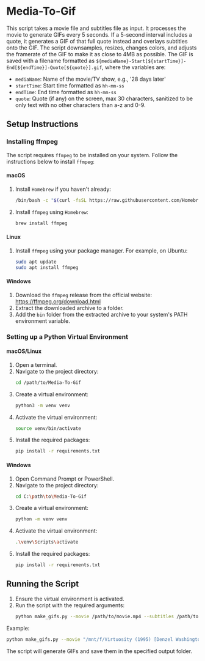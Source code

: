# Media-To-Gif

This script takes a movie file and subtitles file as input. It processes the movie to generate GIFs every 5 seconds. If a 5-second interval includes a quote, it generates a GIF of that full quote instead and overlays subtitles onto the GIF. The script downsamples, resizes, changes colors, and adjusts the framerate of the GIF to make it as close to 4MB as possible. The GIF is saved with a filename formatted as `${mediaName}-Start[${startTime}]-End[${endTime}]-Quote[${quote}].gif`, where the variables are:
- `mediaName`: Name of the movie/TV show, e.g., '28 days later'
- `startTime`: Start time formatted as `hh-mm-ss`
- `endTime`: End time formatted as `hh-mm-ss`
- `quote`: Quote (if any) on the screen, max 30 characters, sanitized to be only text with no other characters than a-z and 0-9.

## Setup Instructions

### Installing ffmpeg
The script requires `ffmpeg` to be installed on your system. Follow the instructions below to install `ffmpeg`:

#### macOS
1. Install `Homebrew` if you haven't already:
    ```sh
    /bin/bash -c "$(curl -fsSL https://raw.githubusercontent.com/Homebrew/install/HEAD/install.sh)"
    ```
2. Install `ffmpeg` using `Homebrew`:
    ```sh
    brew install ffmpeg
    ```

#### Linux
1. Install `ffmpeg` using your package manager. For example, on Ubuntu:
    ```sh
    sudo apt update
    sudo apt install ffmpeg
    ```

#### Windows
1. Download the `ffmpeg` release from the official website: https://ffmpeg.org/download.html
2. Extract the downloaded archive to a folder.
3. Add the `bin` folder from the extracted archive to your system's PATH environment variable.

### Setting up a Python Virtual Environment

#### macOS/Linux
1. Open a terminal.
2. Navigate to the project directory:
    ```sh
    cd /path/to/Media-To-Gif
    ```
3. Create a virtual environment:
    ```sh
    python3 -m venv venv
    ```
4. Activate the virtual environment:
    ```sh
    source venv/bin/activate
    ```
5. Install the required packages:
    ```sh
    pip install -r requirements.txt
    ```

#### Windows
1. Open Command Prompt or PowerShell.
2. Navigate to the project directory:
    ```sh
    cd C:\path\to\Media-To-Gif
    ```
3. Create a virtual environment:
    ```sh
    python -m venv venv
    ```
4. Activate the virtual environment:
    ```sh
    .\venv\Scripts\activate
    ```
5. Install the required packages:
    ```sh
    pip install -r requirements.txt
    ```

## Running the Script
1. Ensure the virtual environment is activated.
2. Run the script with the required arguments:
    ```sh
    python make_gifs.py --movie /path/to/movie.mp4 --subtitles /path/to/subtitles.srt --output /mnt/x/28dayslatergifs --interval 5 --startTime 01:22:23
    ```
Example:
```sh
python make_gifs.py --movie "/mnt/f/Virtuosity (1995) [Denzel Washington] 1080p BluRay H264 DolbyD 5.1 + nickarad/Virtuosity (1995) 1080p BluRay H264 DolbyD 5.1 + nickarad.mp4" --subtitles "/mnt/f/Virtuosity (1995) [Denzel Washington] 1080p BluRay H264 DolbyD 5.1 + nickarad/Virtuosity (1995) 1080p BluRay H264 DolbyD 5.1 + nickarad.srt" --output /mnt/x/virtuositygifs --interval 5 --randomTimes --maxFilesize 15
```

The script will generate GIFs and save them in the specified output folder.